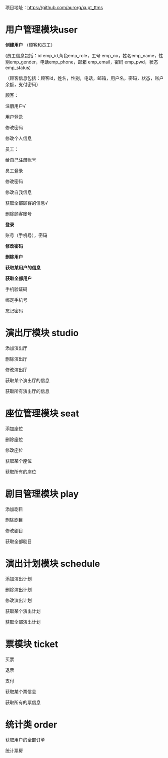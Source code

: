 项目地址：https://github.com/aurorg/xupt_ttms

# 用户管理模块user

 **创建用户** （顾客和员工）

   (员工信息包括：id  emp_id,角色emp_role，工号   emp_no，姓名emp_name，性别emp_gender，电话emp_phone，邮箱  emp_email，密码 emp_pwd，状态 emp_status)

 （顾客信息包括：顾客id，姓名，性别，电话，邮箱，用户名，密码，状态，账户余额，支付密码）



顾客：

注册用户√

用户登录

修改密码

修改个人信息



员工：

给自己注册账号

员工登录

修改密码

修改自我信息

获取全部顾客的信息√

删除顾客账号





**登录**

账号（手机号），密码

**修改密码**

**删除用户**

**获取某用户的信息**

**获取全部用户**

手机验证码

绑定手机号

忘记密码

# 演出厅模块 studio

添加演出厅

删除演出厅

修改演出厅

获取某个演出厅的信息

获取所有演出厅的信息

# 座位管理模块 seat

添加座位

删除座位

修改座位

获取某个座位

获取所有的座位

# 剧目管理模块  play

添加剧目

删除剧目

修改剧目

获取全部剧目 

# 演出计划模块 schedule

添加演出计划

删除演出计划

修改演出计划

获取某个演出计划

获取全部演出计划

# 票模块 ticket

买票

退票

支付

获取某个票信息

获取所有的票信息

# 统计类 order

获取用户的全部订单

统计票房



